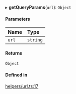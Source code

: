 ▸ **getQueryParams**(`url`): `Object`

#### Parameters

| Name | Type |
| :------ | :------ |
| `url` | `string` |

#### Returns

`Object`

#### Defined in

[helpers/url.ts:17](https://github.com/coda/packs-sdk/blob/main/helpers/url.ts#L17)
